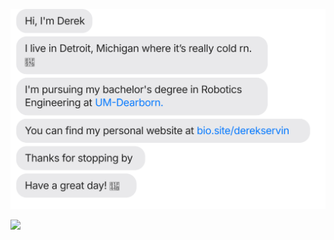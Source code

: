 [![](https://raw.githubusercontent.com/cyanavocado/cyanavocado/main/chat.svg?token=GHSAT0AAAAAACMV5GB5KEMYOI5KHXINQCGKZNH52YQ)](https://bio.site/derekservin)


[![](https://raw.githubusercontent.com/jasonlong/jasonlong/main/chat.svg?token=AAABPWFQB3UQVH67GAPKNRLAXLBQG)](https://twitter.com/jasonlong)

